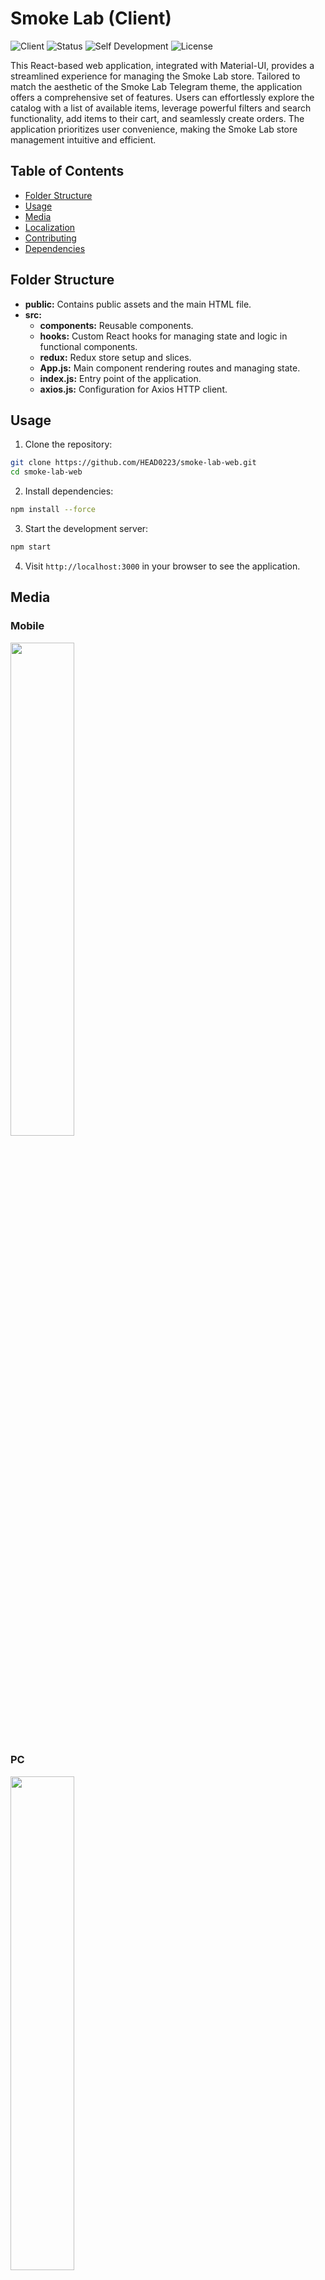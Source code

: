 # Smoke Lab (**Client**)

![Client](https://img.shields.io/badge/Client-Smoke_Lab-brightgreen)
![Status](https://img.shields.io/badge/Status-Complete-yellow)
![Self Development](https://img.shields.io/badge/Project-Self_Development-red)
![License](https://img.shields.io/badge/License-MIT-yellow)

This React-based web application, integrated with Material-UI, provides a streamlined experience for managing the Smoke Lab store. Tailored to match the aesthetic of the Smoke Lab Telegram theme, the application offers a comprehensive set of features. Users can effortlessly explore the catalog with a list of available items, leverage powerful filters and search functionality, add items to their cart, and seamlessly create orders. The application prioritizes user convenience, making the Smoke Lab store management intuitive and efficient.

## Table of Contents

-  [Folder Structure](#folder-structure)
-  [Usage](#usage)
-  [Media](#media)
-  [Localization](#localization)
-  [Contributing](#contributing)
-  [Dependencies](#dependencies)

## Folder Structure

-  **public:** Contains public assets and the main HTML file.
-  **src:**
   -  **components:** Reusable components.
   -  **hooks:** Custom React hooks for managing state and logic in functional components.
   -  **redux:** Redux store setup and slices.
   -  **App.js:** Main component rendering routes and managing state.
   -  **index.js:** Entry point of the application.
   -  **axios.js:** Configuration for Axios HTTP client.

## Usage

1. Clone the repository:

```bash
git clone https://github.com/HEAD0223/smoke-lab-web.git
cd smoke-lab-web
```

2. Install dependencies:

```bash
npm install --force
```

3. Start the development server:

```bash
npm start
```

4. Visit `http://localhost:3000` in your browser to see the application.

## Media

### Mobile

<img src="./public/preview/mobile_smoke-lab-web_store.jpg" style="width:45%">

### PC

<img src="./public/preview/pc_smoke-lab-web_store.png" style="width:45%">

**List with items:**  
![pc_Smoke-Lab_store-list](./public/preview/pc_Smoke-Lab_store-list.gif)
<img src="./public/preview/pc_smoke-lab-web_store_1.png" style="width:45%">
<img src="./public/preview/pc_smoke-lab-web_store_2.png" style="width:45%">
<img src="./public/preview/pc_smoke-lab-web_store_3.png" style="width:45%">

**Item with flavor selection, and quantity:**  
![pc_Smoke-Lab_store-item](./public/preview/pc_Smoke-Lab_store-item.gif)
<img src="./public/preview/pc_smoke-lab-web_store_4.png" style="width:45%">
<img src="./public/preview/pc_smoke-lab-web_store_5.png" style="width:45%">
<img src="./public/preview/pc_smoke-lab-web_store_6.png" style="width:45%">
<img src="./public/preview/pc_smoke-lab-web_store_7.png" style="width:45%">

**Cart with user purchase and form for contact:**  
![pc_Smoke-Lab_store-cart](./public/preview/pc_Smoke-Lab_store-cart.gif)
<img src="./public/preview/pc_smoke-lab-web_store_8.png" style="width:45%">
<img src="./public/preview/pc_smoke-lab-web_store_9.png" style="width:45%">
<img src="./public/preview/pc_smoke-lab-web_store_10.png" style="width:45%">

**Order in user profile in Telegram bot and email for admins with user purchase and credentials:**  
![pc_Smoke-Lab_user-order](./public/preview/pc_Smoke-Lab_user-order.gif)
<img src="./public/preview/pc_smoke-lab-web_store_11.png" style="width:45%">
![pc_smoke-lab-web_store_12](./public/preview/pc_smoke-lab-web_store_12.png)

## Localization

The application supports localization using i18n. Translation files are located in the `public/assets/locales` directory. Add new translations as needed.

## Contributing

If you would like to contribute to this project, please follow these steps:

1. Fork the repository.
2. Create a new branch for your feature: `git checkout -b feature-name`
3. Commit your changes: `git commit -m 'Add some feature'`
4. Push to the branch: `git push origin feature-name`
5. Submit a pull request.

## Dependencies

-  **React:** JavaScript library for building user interfaces.
-  **Material-UI:** React UI framework for building responsive and accessible web applications.
-  **Redux Toolkit:** State management library for React applications.
-  **React Router:** Declarative routing for React.js.
-  **i18next:** Internationalization library for handling translations.
-  **axios:** Promise-based HTTP client for the browser and Node.js.
-  **js-cookie:** A simple, lightweight JavaScript API for handling cookies.

Make sure to include these dependencies in your project.

